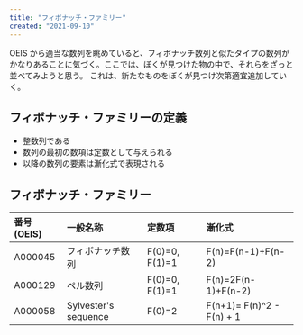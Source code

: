 ```yaml
---
title: "フィボナッチ・ファミリー"
created: "2021-09-10"
---
```


OEIS から適当な数列を眺めていると、フィボナッチ数列と似たタイプの数列がかなりあることに気づく。ここでは、ぼくが見つけた物の中で、それらをざっと並べてみようと思う。
これは、新たなものをぼくが見つけ次第適宜追加していく。

## フィボナッチ・ファミリーの定義

- 整数列である
- 数列の最初の数項は定数として与えられる
- 以降の数列の要素は漸化式で表現される

## フィボナッチ・ファミリー

| 番号(OEIS) | 一般名称             | 定数項         | 漸化式                    |
| :--------- | :------------------- | :------------- | :------------------------ |
| A000045    | フィボナッチ数列　   | F(0)=0, F(1)=1 | F(n)=F(n-1)+F(n-2)        |
| A000129    | ペル数列             | F(0)=0, F(1)=1 | F(n)=2F(n-1)+F(n-2)       |
| A000058    | Sylvester's sequence | F(0)=2         | F(n+1)= F(n)^2 - F(n) + 1 |
